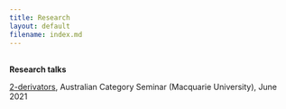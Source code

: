 ```yaml
---
title: Research
layout: default
filename: index.md
--- 
```


<br> <b>Research talks</b>
<p><a href="http://web.science.mq.edu.au/groups/coact/seminar/cgi-bin/abstract.cgi?talkid=1669">2-derivators</a>, Australian Category Seminar (Macquarie University), June 2021
